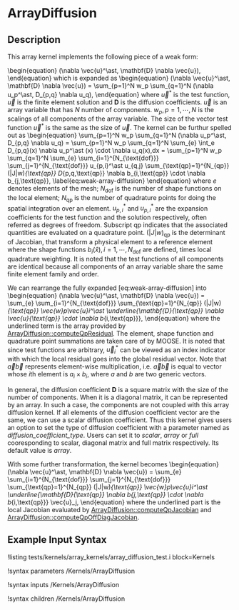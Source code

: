 # ArrayDiffusion

## Description

This array kernel implements the following piece of a weak form:

\begin{equation}
(\nabla \vec{u}^\ast, \mathbf{D} \nabla \vec{u}),
\end{equation}
which is expanded as
\begin{equation}
(\nabla \vec{u}^\ast, \mathbf{D} \nabla \vec{u}) = \sum_{p=1}^N w_p \sum_{q=1}^N (\nabla u_p^\ast, D_{p,q} \nabla u_q),
\end{equation}
where $\vec{u}^\ast$ is the test function, $\vec{u}$ is the finite element solution and $\mathbf{D}$ is the diffusion coefficients.
$\vec{u}$ is an array variable that has $N$ number of components.
$w_p, p=1,\cdots,N$ is the scalings of all components of the array variable.
The size of the vector test function $\vec{u}^\ast$ is the same as the size of $\vec{u}$.
The kernel can be furthur spelled out as
\begin{equation}
\sum_{p=1}^N w_p \sum_{q=1}^N (\nabla u_p^\ast, D_{p,q} \nabla u_q) = \sum_{p=1}^N w_p \sum_{q=1}^N \sum_{e} \int_e D_{p,q}(x) \nabla u_p^\ast (x) \cdot \nabla u_q(x)\,dx = \sum_{p=1}^N w_p \sum_{q=1}^N \sum_{e} \sum_{i=1}^{N_{\text{dof}}} \sum_{j=1}^{N_{\text{dof}}} u_{p,i}^\ast u_{q,j} \sum_{\text{qp}=1}^{N_{qp}} (|J|w)_{\text{qp}} D_{p,q,\text{qp}} \nabla b_{i,\text{qp}} \cdot \nabla b_{j,\text{qp}}, \label{eq:weak-array-diffusion}
\end{equation}
where $e$ denotes elements of the mesh; $N_\text{dof}$ is the number of shape functions on the local element; $N_\text{qp}$ is the number of quadrature points for doing the spatial integration over an element. $u_{p,i}^\ast$ and $u_{p,i}^\ast$ are the expansion coefficients for the test function and the solution respectively, often referred as degrees of freedom. Subscript $\text{qp}$ indicates that the associated quantities are evaluated on a quadrature point. $(|J|w)_\text{qp}$ is the determinant of Jacobian, that transform a physical element to a reference element where the shape functions $b_i(\hat{x}),i=1,\cdots,N_\text{dof}$ are defined, times local quadrature weighting.
It is noted that the test functions of all components are identical because all components of an array variable share the same finite element family and order.

We can rearrange the fully expanded [eq:weak-array-diffusion] into
\begin{equation}
(\nabla \vec{u}^\ast, \mathbf{D} \nabla \vec{u}) = \sum_{e} \sum_{i=1}^{N_{\text{dof}}} \sum_{\text{qp}=1}^{N_{qp}} (|J|w)_{\text{qp}} \vec{w}_p\vec{u}_i^\ast \underline{\mathbf{D}_{\text{qp}} \nabla \vec{u}_{\text{qp}} \cdot \nabla b_{i,\text{qp}}},
\end{equation}
where the underlined term is the array provided by [ArrayDiffusion::computeQpResidual](ArrayDiffusion.C).
The element, shape function and quadrature point summations are taken care of by MOOSE.
It is noted that since test functions are arbitrary, $\vec{u}_i^\ast$ can be viewed as an index indicator with which the local residual goes into the global residual vector.
Note that $\vec{a}\vec{b}$ represents element-wise multiplication, i.e. $\vec{a}\vec{b}$ is equal to vector whose *i*th element is $a_i \times b_i$, where $a$ and $b$ are two generic vectors.

In general, the diffusion coefficient $\mathbf{D}$ is a square matrix with the size of the number of components.
When it is a diagonal matrix, it can be represented by an array.
In such a case, the components are not coupled with this array diffusion kernel.
If all elements of the diffusion coefficient vector are the same, we can use a scalar diffusion coefficient.
Thus this kernel gives users an option to set the type of diffusion coefficient with a parameter named as *diffusion_coefficient_type*.
Users can set it to *scalar*, *array* or *full* cooresponding to scalar, diagonal matrix and full matrix respectively.
Its default value is *array*.

With some further transformation, the kernel becomes
\begin{equation}
(\nabla \vec{u}^\ast, \mathbf{D} \nabla \vec{u}) = \sum_{e} \sum_{i=1}^{N_{\text{dof}}} \sum_{j=1}^{N_{\text{dof}}} \sum_{\text{qp}=1}^{N_{qp}} (|J|w)_{\text{qp}} \vec{w}_p\vec{u}_i^\ast \underline{\mathbf{D}_{\text{qp}} \nabla b_{j,\text{qp}} \cdot \nabla b_{i,\text{qp}}} \vec{u}_j,
\end{equation}
where the underlined part is the local Jacobian evaluated by [ArrayDiffusion::computeQpJacobian](ArrayDiffusion.C) and [ArrayDiffusion::computeQpOffDiagJacobian](ArrayDiffusion.C).

## Example Input Syntax

!listing tests/kernels/array_kernels/array_diffusion_test.i block=Kernels

!syntax parameters /Kernels/ArrayDiffusion

!syntax inputs /Kernels/ArrayDiffusion

!syntax children /Kernels/ArrayDiffusion

